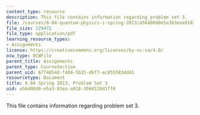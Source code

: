 ```yaml
---
content_type: resource
description: This file contains information regarding problem set 3.
file: /courses/8-04-quantum-physics-i-spring-2013/a56400d0e5a383eaa918356d128d1ff8_MIT8_04S13_ps3.pdf
file_size: 229472
file_type: application/pdf
learning_resource_types:
- Assignments
license: https://creativecommons.org/licenses/by-nc-sa/4.0/
ocw_type: OCWFile
parent_title: Assignments
parent_type: CourseSection
parent_uid: 67f4854d-f404-5b15-d6f7-ac855583dd41
resourcetype: Document
title: 8.04 Spring 2013, Problem Set 3
uid: a56400d0-e5a3-83ea-a918-356d128d1ff8
---
```

This file contains information regarding problem set 3.